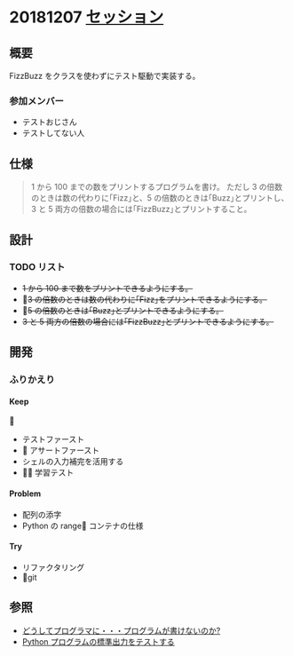 # 20181207 [セッション](https://insiders.liveshare.vsengsaas.visualstudio.com/join?8290BFFB4BFCE6D3BCEDCE2BDF0B263D4596)

## 概要

FizzBuzz をクラスを使わずにテスト駆動で実装する。

### 参加メンバー

- テストおじさん
- テストしてない人

## 仕様

> 1 から 100 までの数をプリントするプログラムを書け。
> ただし 3 の倍数のときは数の代わりに｢Fizz｣と、5 の倍数のときは｢Buzz｣とプリントし、3 と 5 両方の倍数の場合には｢FizzBuzz｣とプリントすること。

## 設計

### TODO リスト

- ~~1 から 100 まで数をプリントできるようにする。~~
- ~~3 の倍数のときは数の代わりに｢Fizz｣をプリントできるようにする。~~
- ~~5 の倍数のときは｢Buzz｣とプリントできるようにする。~~
- ~~3 と 5 両方の倍数の場合には｢FizzBuzz｣とプリントできるようにする。~~

## 開発

### ふりかえり

#### Keep



- テストファースト
-  アサートファースト
- シェルの入力補完を活用する
-  学習テスト

#### Problem

- 配列の添字
- Python の range コンテナの仕様

#### Try

- リファクタリング
- git

## 参照

- [どうしてプログラマに・・・プログラムが書けないのか?](http://www.aoky.net/articles/jeff_atwood/why_cant_programmers_program.htm)
- [Python プログラムの標準出力をテストする](https://qiita.com/Asayu123/items/6f2471aa5ebe597b2638)
